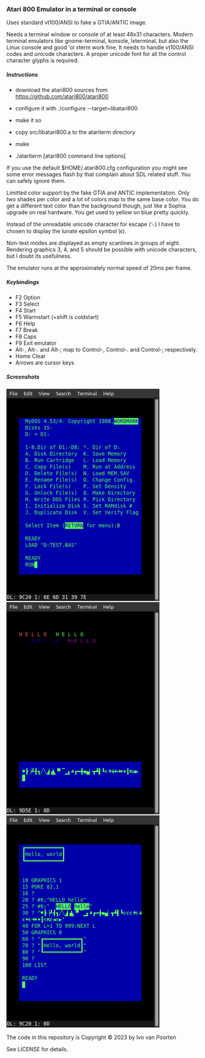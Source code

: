 ### Atari 800 Emulator in a terminal or console

Uses standard vt100/ANSI to fake a GTIA/ANTIC image.  

Needs a terminal window or console of at least 48x31 characters. Modern
terminal emulators like gnome-terminal, konsole, lxterminal, but also the
Linux console and good 'ol xterm work fine. It needs to handle vt100/ANSI
codes and unicode characters. A proper unicode font for all the control
character glyphs is required.

##### Instructions

* download the atari800 sources from https://github.com/atari800/atari800

* configure it with ./configure --target=libatari800

* make it so

* copy src/libatari800.a to the atariterm directory

* make

* ./atariterm [atari800 command line options]

If you use the default $HOME/.atari800.cfg configuration you might see
some error messages flash by that complain about SDL related stuff. You
can safely ignore them.  

Limitted color support by the fake GTIA and ANTIC implementation. Only two shades per color and a lot of colors map to the same base color. You do get
a different text color than the background though, just like a Sophia upgrade
on real hardware. You get used to yellow on blue pretty quickly.  

Instead of the unreadable unicode character for escape (␛) I have to chosen
to display the lunate epsilon symbol (ϵ).  

Non-text modes are displayed as empty scanlines in groups of eight. Rendering
graphics 3, 4, and 5 should be possible with unicode characters, but I
doubt its usefulness.  

The emulator runs at the approximately normal speed of 20ms per frame.  

##### Keybindings

* F2 Option
* F3 Select
* F4 Start
* F5 Warmstart (+shift is coldstart)
* F6 Help
* F7 Break
* F8 Caps
* F9 Exit emulator
* Alt-, Alt-. and Alt-; map to Control-, Control-. and Control-; respectively.
* Home Clear
* Arrows are cursor keys

##### Screenshots

![screenshot1](img/screenshot1.png)
![screenshot2](img/screenshot2.png)
![screenshot3](img/screenshot3.png)

The code in this repository is Copyright © 2023 by Ivo van Poorten  

See LICENSE for details.  
